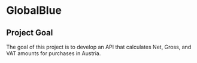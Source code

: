 # GlobalBlue

## Project Goal

The goal of this project is to develop an API that calculates Net, Gross, and VAT amounts for purchases in Austria.
